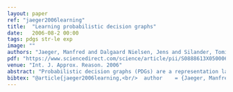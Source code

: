 ```yaml
---
layout: paper
ref: "jaeger2006learning"
title:  "Learning probabilistic decision graphs"
date:   2006-08-2 00:00
tags: pdgs str-le exp
image: ""
authors: "Jaeger, Manfred and Dalgaard Nielsen, Jens and Silander, Tomi"
pdf: "https://www.sciencedirect.com/science/article/pii/S0888613X05000666/pdf?md5=cda2d9fda734601308e878fb790abf0d&pid=1-s2.0-S0888613X05000666-main.pdf"
venue: "Int. J. Approx. Reason. 2006"
abstract: "Probabilistic decision graphs (PDGs) are a representation language for probability distributions based on binary decision diagrams. PDGs can encode (context-specific) independence relations that cannot be captured in a Bayesian network structure, and can sometimes provide computationally more efficient representations than Bayesian networks. In this paper we present an algorithm for learning PDGs from data. First experiments show that the algorithm is capable of learning optimal PDG representations in some cases, and that the computational efficiency of PDG models learned from real-life data is very close to the computational efficiency of Bayesian network models."
bibtex: "@article{jaeger2006learning,<br/>  author    = {Jaeger, Manfred and Dalgaard Nielsen, Jens and Silander, Tomi},<br/>  title     = {Learning probabilistic decision graphs},<br/>  journal   = {Int. J. Approx. Reason.},<br/>  volume    = {42},<br/>  number    = {1-2},<br/>  pages     = {84--100},<br/>  year      = {2006}<br/>}"
---
```

